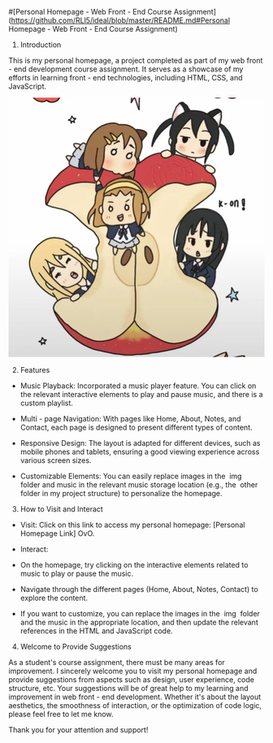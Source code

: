 ﻿#[Personal Homepage - Web Front - End Course Assignment](https://github.com/RLl5/ideal/blob/master/README.md#Personal Homepage - Web Front - End Course Assignment)
 
1. Introduction
 
This is my personal homepage, a project completed as part of my web front - end development course assignment. It serves as a showcase of my efforts in learning front - end technologies, including HTML, CSS, and JavaScript.
 
![播放器的插画](img/8a257e9ab039294e3f196202a97e054.jpg)

2. Features
 
- Music Playback: Incorporated a music player feature. You can click on the relevant interactive elements to play and pause music, and there is a custom playlist.
 
- Multi - page Navigation: With pages like Home, About, Notes, and Contact, each page is designed to present different types of content.
 
- Responsive Design: The layout is adapted for different devices, such as mobile phones and tablets, ensuring a good viewing experience across various screen sizes.
 
- Customizable Elements: You can easily replace images in the  img  folder and music in the relevant music storage location (e.g., the  other  folder in my project structure) to personalize the homepage.

3. How to Visit and Interact
 
- Visit: Click on this link to access my personal homepage: [Personal Homepage Link] OvO.
 
- Interact:
 
- On the homepage, try clicking on the interactive elements related to music to play or pause the music.
 
- Navigate through the different pages (Home, About, Notes, Contact) to explore the content.
 
- If you want to customize, you can replace the images in the  img  folder and the music in the appropriate location, and then update the relevant references in the HTML and JavaScript code.
 
4. Welcome to Provide Suggestions
 
As a student's course assignment, there must be many areas for improvement. I sincerely welcome you to visit my personal homepage and provide suggestions from aspects such as design, user experience, code structure, etc. Your suggestions will be of great help to my learning and improvement in web front - end development. Whether it's about the layout aesthetics, the smoothness of interaction, or the optimization of code logic, please feel free to let me know.
 
Thank you for your attention and support!